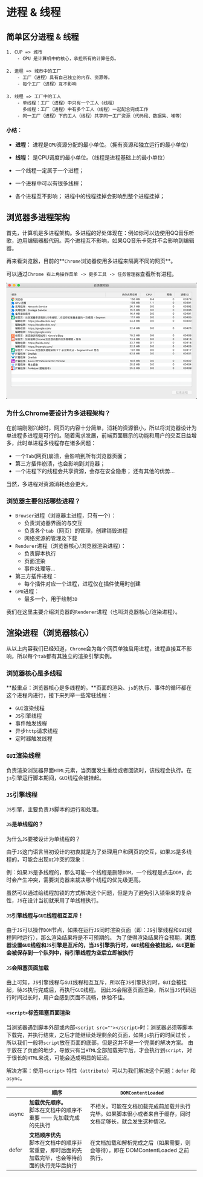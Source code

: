 # 进程 & 线程
## 简单区分进程 & 线程
```text
1. CUP => 城市
    - CPU 是计算机中的核心，承担所有的计算任务。
    
2. 进程 => 城市中的工厂
    - 工厂（进程）具有自己独立的内存、资源等。
    - 每个工厂（进程）互不影响 
    
3. 线程 => 工厂中的工人
    - 单线程：工厂（进程）中只有一个工人（线程）  
      多线程：工厂（进程）中有多个工人（线程）一起配合完成工作
    - 同一工厂（进程）下的工人（线程）共享同一工厂资源（代码段、数据集、堆等）
```
#### 小结：
- **进程：** 进程是`CPU`资源分配的最小单位。（拥有资源和独立运行的最小单位）
- **线程：** 是CPU调度的最小单位。（线程是进程基础上的最小单位）


- 一个线程一定属于一个进程；
- 一个进程中可以有很多线程；
- 各个进程互不影响；
  进程中的线程挂掉会影响到整个进程挂掉；

## 浏览器多进程架构
首先，计算机是多进程架构。多进程的好处体现在：例如你可以边使用QQ音乐听歌，边用编辑器敲代码。两个进程互不影响，如果QQ音乐卡死并不会影响到编辑器。

再来看浏览器，目前的**`Chrome`浏览器使用多进程来隔离不同的网页**。

可以通过`Chrome 右上角操作菜单 -> 更多工具 -> 任务管理器`查看所有进程。

![img.png](./img/img.png)
### 为什么Chrome要设计为多进程架构？
在前端刚刚兴起时，网页的内容十分简单，消耗的资源很小，所以将浏览器设计为单进程多进程是可行的。随着需求发展，前端页面展示的功能和用户的交互日益增多，此时单进程多线程存在诸多问题：

- 一个`Tab`(网页)崩溃，会影响到所有浏览器页面；
- 第三方插件崩溃，也会影响到浏览器；
- 一个进程下的线程会共享资源，会存在安全隐患； 
还有其他的优势...

当然，多进程对资源消耗也会更大。
### 浏览器主要包括哪些进程？
- `Browser`进程（浏览器主进程，只有一个）：
    - 负责浏览器界面的与交互
    - 负责各个`tab`（网页）的管理，创建销毁进程
    - 网络资源的管理及下载
- `Renderer`进程（浏览器核心/浏览器渲染进程）：
    - 负责脚本执行
    - 页面渲染
    - 事件处理等...
- 第三方插件进程：
    - 每个插件对应一个进程，进程仅在插件使用时创建
- `GPU`进程：
    - 最多一个，用于绘制`3D`

我们在这里主要介绍浏览器的`Renderer`进程（也叫浏览器核心/渲染进程）。

## 渲染进程（浏览器核心）
从以上内容我们已经知道，`Chrome`会为每个网页单独启用进程，进程直接互不影响，所以每个`tab`都有其独立的渲染引擎实例。

### 浏览器核心是多线程
**敲重点：浏览器核心是多线程的。**页面的渲染、`js`的执行、事件的循环都在这个进程内进行，接下来列举一些常驻线程：
- `GUI`渲染线程
- `JS`引擎线程
- 事件触发线程
- 异步`http`请求线程
- 定时器触发线程

### `GUI`渲染线程
负责渲染浏览器界面`HTML`元素，当页面发生重绘或者回流时，该线程会执行。在`js`引擎运行脚本期间，`GUI`线程会被挂起。
### `JS`引擎线程
`JS`引擎，主要负责`JS`脚本的运行和处理。
#### `JS`是单线程的？
为什么`JS`要被设计为单线程的？

由于`JS`这门语言当初设计的初衷就是为了处理用户和网页的交互，如果`JS`是多线程的，可能会出现`UI`冲突的现象：

例：如果`JS`是多线程的，那么可能一个线程是删除`DOM`，一个线程是点击`DOM`，此时会产生冲突，需要浏览器来裁决哪个线程的优先级更高。

虽然可以通过给线程加锁的方式解决这个问题，但是为了避免引入锁带来的复杂性，`JS`在设计当初就采用了单线程执行。
#### `JS`引擎线程与`GUI`线程相互互斥！
由于`JS`可以操作`DOM`节点，如果在运行`JS`同时渲染页面（即：`JS`引擎线程和`GUI`线程同时运行），那么渲染结果将是不可预期的。
为了使得渲染结果符合预期，**浏览器设置`GUI`线程和`JS`引擎是互斥的，当`JS`引擎执行时，`GUI`线程会被挂起，`GUI`更新会被保存到一个队列中，待引擎线程为空后立即被执行**

#### `JS`会阻塞页面加载
由上可知，`JS`引擎线程与`GUI`线程相互互斥，所以在`JS`引擎执行时，`GUI`会被挂起，待`JS`执行完成后，再执行`GUI`线程。
因此`JS`会阻塞页面渲染，所以当`JS`代码运行时间过长时，用户会感到页面不流畅，体验不佳。

#### `<script>`标签阻塞页面渲染
当浏览器遇到脚本外部或内部`<script src=""></script>`时：浏览器必须等脚本下载完，并执行结束，之后才能继续处理剩余的页面，如果`js`执行的时间过长
，所以我们一般将`script`放在页面的底部，但是这并不是一个完美的解决方案。
由于放在了页面的地步，导致只有当`HTML`全部加载完毕后，才会执行到`script`，对于很长的`HTML`来说，可能会造成明显的延迟。

解决方案：使用`<script>` 特性（`attribute`）可以为我们解决这个问题：`defer` 和 `async`。

|     | 顺序  | `DOMContentLoaded`  |
|  ----  | ----  | ----  |
| async  | **加载优先顺序。**<br/>脚本在文档中的顺序不重要 —— 先加载完成的先执行 | 不相关。可能在文档加载完成前加载并执行完毕。如果脚本很小或者来自于缓存，同时文档足够长，就会发生这种情况。  |
| defer  | **文档顺序优先**<br/>脚本在文档中的顺序非常重要，即时后面的先加载完毕，也会等待前面的执行完毕后执行 | 在文档加载和解析完成之后（如果需要，则会等待），即在 DOMContentLoaded 之前执行。| 
